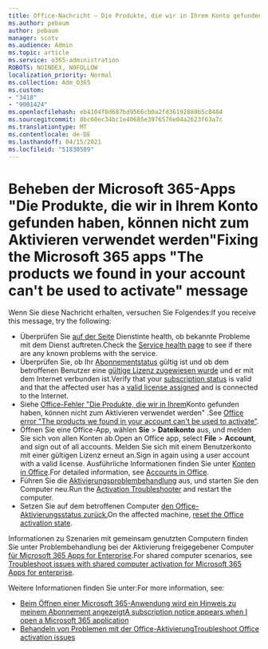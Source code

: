 ```yaml
---
title: Office-Nachricht – Die Produkte, die wir in Ihrem Konto gefunden haben, können nicht zum Aktivieren verwendet werden.
ms.author: pebaum
author: pebaum
manager: scotv
ms.audience: Admin
ms.topic: article
ms.service: o365-administration
ROBOTS: NOINDEX, NOFOLLOW
localization_priority: Normal
ms.collection: Adm_O365
ms.custom:
- "3418"
- "9001424"
ms.openlocfilehash: eb4104f8d687bd9566cb0a2fd36192888b5c8484
ms.sourcegitcommit: 8bc60ec34bc1e40685e3976576e04a2623f63a7c
ms.translationtype: MT
ms.contentlocale: de-DE
ms.lasthandoff: 04/15/2021
ms.locfileid: "51830509"
---
```

# <a name="fixing-the-microsoft-365-apps-the-products-we-found-in-your-account-cant-be-used-to-activate-message"></a><span data-ttu-id="71896-102">Beheben der Microsoft 365-Apps "Die Produkte, die wir in Ihrem Konto gefunden haben, können nicht zum Aktivieren verwendet werden"</span><span class="sxs-lookup"><span data-stu-id="71896-102">Fixing the Microsoft 365 apps "The products we found in your account can't be used to activate" message</span></span>

<span data-ttu-id="71896-103">Wenn Sie diese Nachricht erhalten, versuchen Sie Folgendes:</span><span class="sxs-lookup"><span data-stu-id="71896-103">If you receive this message, try the following:</span></span>

- <span data-ttu-id="71896-104">Überprüfen Sie [auf der Seite](https://docs.microsoft.com/office365/enterprise/view-service-health) Dienstinte health, ob bekannte Probleme mit dem Dienst auftreten.</span><span class="sxs-lookup"><span data-stu-id="71896-104">Check the [Service health page](https://docs.microsoft.com/office365/enterprise/view-service-health) to see if there are any known problems with the service.</span></span>
- <span data-ttu-id="71896-105">Überprüfen Sie, ob Ihr [Abonnementstatus](https://support.office.com/article/0d23d3c0-c19c-4b2f-9845-5344fedc4380#bkmk_checksubscription) gültig ist und ob dem betroffenen Benutzer eine [gültige Lizenz zugewiesen wurde](https://support.office.com/article/997596B5-4173-4627-B915-36ABAC6786DC) und er mit dem Internet verbunden ist.</span><span class="sxs-lookup"><span data-stu-id="71896-105">Verify that your [subscription status](https://support.office.com/article/0d23d3c0-c19c-4b2f-9845-5344fedc4380#bkmk_checksubscription) is valid and that the affected user has a [valid license assigned](https://support.office.com/article/997596B5-4173-4627-B915-36ABAC6786DC) and is connected to the Internet.</span></span> 
- <span data-ttu-id="71896-106">Siehe [Office-Fehler "Die Produkte, die wir in Ihrem](https://support.office.com/article/c9f9a0b3-5aae-4131-8077-21e6a59f141e)Konto gefunden haben, können nicht zum Aktivieren verwendet werden" .</span><span class="sxs-lookup"><span data-stu-id="71896-106">See [Office error "The products we found in your account can't be used to activate"](https://support.office.com/article/c9f9a0b3-5aae-4131-8077-21e6a59f141e).</span></span>
- <span data-ttu-id="71896-107">Öffnen Sie eine Office-App, wählen **Sie**  >  **Dateikonto** aus, und melden Sie sich von allen Konten ab.</span><span class="sxs-lookup"><span data-stu-id="71896-107">Open an Office app, select **File** > **Account**, and sign out of all accounts.</span></span> <span data-ttu-id="71896-108">Melden Sie sich mit einem Benutzerkonto mit einer gültigen Lizenz erneut an.</span><span class="sxs-lookup"><span data-stu-id="71896-108">Sign in again using a user account with a valid license.</span></span> <span data-ttu-id="71896-109">Ausführliche Informationen finden Sie unter [Konten in Office](https://support.office.com/article/628ea040-f265-49de-b986-be09c3ebf8a9).</span><span class="sxs-lookup"><span data-stu-id="71896-109">For detailed information, see [Accounts in Office](https://support.office.com/article/628ea040-f265-49de-b986-be09c3ebf8a9).</span></span>
- <span data-ttu-id="71896-110">Führen Sie die [Aktivierungsproblembehandlung](https://aka.ms/SARA-OfficeActivation-Alchemy) aus, und starten Sie den Computer neu.</span><span class="sxs-lookup"><span data-stu-id="71896-110">Run the [Activation Troubleshooter](https://aka.ms/SARA-OfficeActivation-Alchemy) and restart the computer.</span></span>
- <span data-ttu-id="71896-111">Setzen Sie auf dem betroffenen Computer [den Office-Aktivierungsstatus zurück.](https://docs.microsoft.com/office365/troubleshoot/activation/reset-office-365-proplus-activation-state)</span><span class="sxs-lookup"><span data-stu-id="71896-111">On the affected machine, [reset the Office activation state](https://docs.microsoft.com/office365/troubleshoot/activation/reset-office-365-proplus-activation-state).</span></span>

<span data-ttu-id="71896-112">Informationen zu Szenarien mit gemeinsam genutzten Computern finden Sie unter Problembehandlung bei der Aktivierung freigegebener Computer [für Microsoft 365 Apps for Enterprise](https://docs.microsoft.com/deployoffice/troubleshoot-shared-computer-activation).</span><span class="sxs-lookup"><span data-stu-id="71896-112">For shared computer scenarios, see [Troubleshoot issues with shared computer activation for Microsoft 365 Apps for enterprise](https://docs.microsoft.com/deployoffice/troubleshoot-shared-computer-activation).</span></span>

<span data-ttu-id="71896-113">Weitere Informationen finden Sie unter:</span><span class="sxs-lookup"><span data-stu-id="71896-113">For more information, see:</span></span> 
- [<span data-ttu-id="71896-114">Beim Öffnen einer Microsoft 365-Anwendung wird ein Hinweis zu meinem Abonnement angezeigt</span><span class="sxs-lookup"><span data-stu-id="71896-114">A subscription notice appears when I open a Microsoft 365 application</span></span>](https://support.office.com/article/4cabe32c-f594-4c0e-9191-3d3ade10cceb)
- [<span data-ttu-id="71896-115">Behandeln von Problemen mit der Office-Aktivierung</span><span class="sxs-lookup"><span data-stu-id="71896-115">Troubleshoot Office activation issues</span></span>](https://support.office.com/article/0d23d3c0-c19c-4b2f-9845-5344fedc4380)